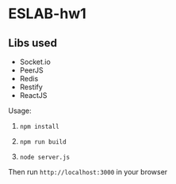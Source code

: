 # ESLAB-hw1
## Libs used
* Socket.io
* PeerJS
* Redis
* Restify
* ReactJS

Usage:

1. ```npm install```

2. ```npm run build```

3. ```node server.js ```

Then run ```http://localhost:3000``` in your browser
